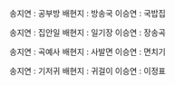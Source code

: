 
송지연 : 공부방
배현지 : 방송국
이승연 : 국밥집

송지연 : 집안일
배현지 : 일기장
이승연 : 장송곡

송지연 : 곡예사
배현지 : 사발면
이승연 : 면치기

송지연 : 기저귀
배현지 : 귀걸이
이승연 : 이정표